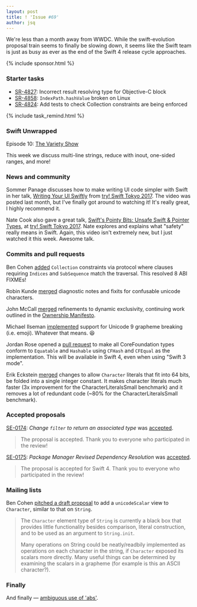 ```yaml
---
layout: post
title: ! 'Issue #69'
author: jsq
---
```


We're less than a month away from WWDC. While the swift-evolution proposal train seems to finally be slowing down, it seems like the Swift team is just as busy as ever as the end of the Swift 4 release cycle approaches.

<!--excerpt-->

{% include sponsor.html %}

### Starter tasks

- [SR-4827](https://bugs.swift.org/browse/SR-4827): Incorrect result resolving type for Objective-C block
- [SR-4858](https://bugs.swift.org/browse/SR-4858): `IndexPath.hashValue` broken on Linux
- [SR-4824](https://bugs.swift.org/browse/SR-4824): Add tests to check Collection constraints are being enforced

{% include task_remind.html %}

### Swift Unwrapped

Episode 10: [The Variety Show](https://spec.fm/podcasts/swift-unwrapped/68158)

This week we discuss multi-line strings, reduce with inout, one-sided ranges, and more!

### News and community

Sommer Panage discusses how to make writing UI code simpler with Swift in her talk, [Writing Your UI Swiftly](https://news.realm.io/news/sommer-panage-writing-your-ui-swiftly/) from [try! Swift Tokyo 2017](https://www.tryswift.co). The video was posted last month, but I've finally got around to watching it! It's really great, I highly recommend it.

Nate Cook also gave a great talk, [Swift's Pointy Bits: Unsafe Swift & Pointer Types](https://news.realm.io/news/nate-cook-tryswift-tokyo-unsafe-swift-and-pointer-types/), at [try! Swift Tokyo 2017](https://www.tryswift.co). Nate explores and explains what "safety" really means in Swift. Again, this video isn't extremely new, but I just watched it this week. Awesome talk.

### Commits and pull requests

Ben Cohen [added](https://github.com/apple/swift/pull/9374) `Collection` constraints via protocol where clauses requiring `Indices` and `SubSequence` match the traversal. This resolved 8 ABI FIXMEs!

Robin Kunde [merged](https://github.com/apple/swift/pull/9070) diagnostic notes and fixits for confusable unicode characters.

John McCall [merged](https://github.com/apple/swift/pull/9431) refinements to dynamic exclusivity, continuing work outlined in the [Ownership Manifesto](https://github.com/apple/swift/blob/master/docs/OwnershipManifesto.md).

Michael Ilseman [implemented](https://github.com/apple/swift/pull/9265) support for Unicode 9 grapheme breaking (i.e. emoji). Whatever that means. 😆

Jordan Rose opened a [pull request](https://github.com/apple/swift/pull/9401) to make all CoreFoundation types conform to `Equatable` and `Hashable` using `CFHash` and `CFEqual` as the implementation. This will be available in Swift 4, even when using "Swift 3 mode".

Erik Eckstein [merged](https://github.com/apple/swift/pull/9353) changes to allow `Character` literals that fit into 64 bits, be folded into a single integer constant. It makes character literals much faster (3x improvement for the CharacterLiteralsSmall benchmark) and it removes a lot of redundant code (~80% for the CharacterLiteralsSmall benchmark).

### Accepted proposals

[SE-0174](https://github.com/apple/swift-evolution/blob/master/proposals/0174-filter-range-replaceable.md): *Change `filter` to return an associated type* was [accepted](https://lists.swift.org/pipermail/swift-evolution-announce/2017-May/000374.html).

> The proposal is accepted. Thank you to everyone who participated in the review!

[SE-0175](https://github.com/apple/swift-evolution/blob/master/proposals/0175-package-manager-revised-dependency-resolution.md): *Package Manager Revised Dependency Resolution* was [accepted](https://lists.swift.org/pipermail/swift-evolution-announce/2017-May/000375.html).

> The proposal is accepted for Swift 4. Thank you to everyone who participated in the review!

### Mailing lists

Ben Cohen [pitched a draft proposal](https://lists.swift.org/pipermail/swift-evolution/Week-of-Mon-20170508/036582.html) to add a `unicodeScalar` view to `Character`, similar to that on `String`.

> The `Character` element type of `String` is currently a black box that provides little functionality besides comparison, literal construction, and to be used as an argument to `String.init`.
>
> Many operations on String could be neatly/readbily implemented as operations on each character in the string, if `Character` exposed its scalars more directly. Many useful things can be determined by examining the scalars in a grapheme (for example is this an ASCII character?).

### Finally

And finally &mdash; [ambiguous use of 'abs'](https://twitter.com/jckarter/status/859114207077322752).
